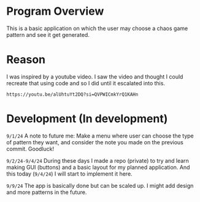 # Program Overview

This is a basic application on which the user may choose a chaos game pattern and see it get generated.

# Reason

I was inspired by a youtube video. I saw the video and thought I could recreate that using code and so I did until it escalated into this.

`https://youtu.be/alUhtuYt2DQ?si=QVPWICmkYrQ1KAHn`

# Development (In development)

`9/1/24` A note to future me: Make a menu where user can choose the type of pattern they want, and consider the note you made on the previous commit. Goodluck!

`9/2/24-9/4/24` During these days I made a repo (private) to try and learn making GUI (buttons) and a basic layout for my planned application. And this today (`9/4/24`) I will start to implement it here.

`9/9/24` The app is basically done but can be scaled up. I might add design and more patterns in the future.
